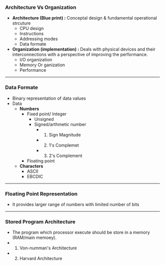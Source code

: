 ### **Architecture Vs Organization**
- **Architecture (Blue print) :** Conceptal design & fundamental operational strcuture
	- CPU design 
	- Instructions
	- Addressing modes
	- Data formate
- **Organization (implementation) :** Deals with physical devices and their interconnections with a perspective of improving the performance. 
	- I/O organization
	- Memory Or ganization 
	- Performance

---

### **Data Formate**
- Binary representation of data values
- Data
	- **Numbers**
		- Fixed point/ Integer
			- Unsigned
			- Signed/arthmetic number
				- 1. Sign Magnitude
				- 2. 1's Complemet
				- 3. 2's Complement
		- Floating point
	- **Characters**
		- ASCII 
		- EBCDIC 

---
### **Floating Point Representation**
-  It provides larger range of numbers with limited number of bits





---
### **Stored Program Architecture**
- The program which processor execute should be store in a memory (RAM/main memoey).
- 1. Von-numman's Architecture
- 2. Harvard Architecture